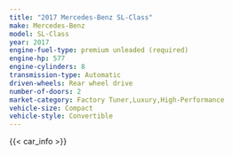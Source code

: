 ```yaml
---
title: "2017 Mercedes-Benz SL-Class"
make: Mercedes-Benz
model: SL-Class
year: 2017
engine-fuel-type: premium unleaded (required)
engine-hp: 577
engine-cylinders: 8
transmission-type: Automatic
driven-wheels: Rear wheel drive
number-of-doors: 2
market-category: Factory Tuner,Luxury,High-Performance
vehicle-size: Compact
vehicle-style: Convertible
---
```


{{< car_info >}}
